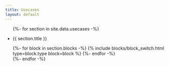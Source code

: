 ```yaml
---
title: Usecases
layout: default
---
```

<div class="pt2">

  <ul class="list-reset">
    {%- for section in site.data.usecases -%}
      <li class="clearfix founders-grotesk color-gray pt2" data-section id="{{ section.target_id }}">
        <div class="col py1 col-12 lg:col-3 lg:py0">
          <p class="font-size-xs uppercase color-gray">
            {{ section.title }}
        </p>
        </div>
        <div class="col col-12 lg:col-9">
          {%- for block in section.blocks -%}
              {% include blocks/block_switch.html type=block.type block=block %}
          {%- endfor -%}
        </div>
      </li>
    {%- endfor -%}
  </ul>

</div>
